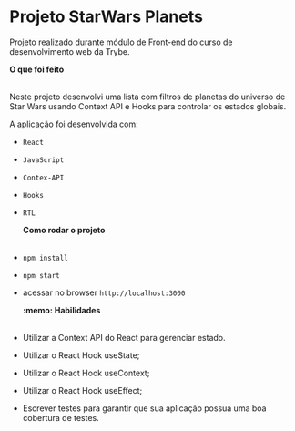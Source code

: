 # Projeto StarWars Planets

Projeto realizado durante módulo de Front-end do curso de desenvolvimento web da Trybe.


  <summary><strong>O que foi feito</strong></summary></br>

  Neste projeto desenvolvi uma lista com filtros de planetas do universo de Star Wars usando Context API e Hooks para controlar os estados globais.

A aplicação foi desenvolvida com:

- `React`
- `JavaScript`
- `Contex-API`
- `Hooks`
- `RTL`


  <summary><strong>Como rodar o projeto</strong></summary></br>

- `npm install`
- `npm start`
- acessar no browser `http://localhost:3000`


  <summary><strong>:memo: Habilidades</strong></summary><br />

- Utilizar a Context API do React para gerenciar estado.
- Utilizar o React Hook useState;
- Utilizar o React Hook useContext;
- Utilizar o React Hook useEffect;
- Escrever testes para garantir que sua aplicação possua uma boa cobertura de testes.
